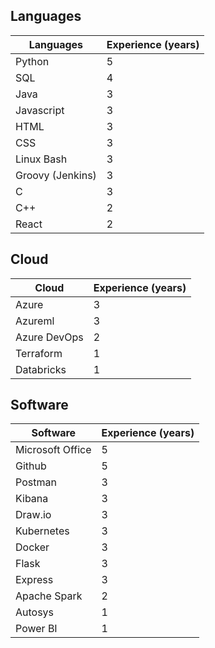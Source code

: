 ## Languages
| Languages | Experience (years) |
| ------- | --------------------- |
| Python | 5 |
| SQL | 4 |
| Java | 3 |
| Javascript | 3 |
| HTML| 3 |
| CSS | 3 |
| Linux Bash | 3 |
| Groovy (Jenkins) | 3 |
| C | 3 | 
| C++ | 2 |
| React | 2 | 


## Cloud
| Cloud | Experience (years) |
| ----- | -------------------|
| Azure | 3 |
| Azureml | 3 |
| Azure DevOps | 2 |
| Terraform | 1 |
| Databricks | 1 |


## Software
| Software | Experience (years) |
| -------- | -------------------|
| Microsoft Office | 5 |
| Github | 5 |
| Postman | 3 |
| Kibana | 3 |
| Draw.io | 3 |
| Kubernetes | 3 |
| Docker | 3 |
| Flask | 3 |
| Express | 3 |
| Apache Spark | 2 |
| Autosys | 1 |
| Power BI | 1 |

